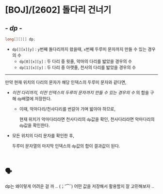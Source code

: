 # [BOJ]/[2602] 돌다리 건너기

## *- dp -*

```java
long[][][] dp;
```

* `dp[][x][y]` : `y`번째 돌다리까지 왔을때, `x`번째 두루미 문자까지 만들 수 있는 경우의 수
  * `dp[0][x][y]` : 두 다리 중 윗줄, 악마의 다리를 밟았을 경우의 수
  * `dp[1][x][y]` : 두 다리 중 아랫줄, 천사의 다리를 밟았을 경우의 수

----

만약 현재 위치의 다리의 문자가 해당 인덱스의 두루미 문자와 같다면,

* *이전 다리까지, 이전 인덱스의 두루미 문자까지 만들 수 있는 경우의 수* 의 합을 구해 `dp`배열에 저장한다.

  * 이때, 악마다리/천사다리를 번갈아 가며 밟아야 하므로, 

    현재 위치가 악마다리라면 천사다리의 `dp`값을 확인, 천사다리라면 악마다리의 `dp`값을 확인한다.

* 모든 위치의 다리 문자를 확인한 후, 

  두루미 문자열의 마지막 인덱스의 `dp`값의 합이 결과값이 된다.

</br>

## :speaking_head:

dp는 왜이렇게 어려운 걸 까 .. (；′⌒`)
어떤 값을 저장해서 활용할지 잘 고민해보자 ..
